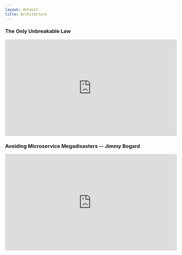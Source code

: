 ```yaml
---
layout: default
title: Architecture
---
```


### The Only Unbreakable Law

<iframe width="560" height="315" src="https://www.youtube-nocookie.com/embed/5IUj1EZwpJY" title="YouTube video player" frameborder="0" allow="accelerometer; autoplay; clipboard-write; encrypted-media; gyroscope; picture-in-picture; web-share" allowfullscreen></iframe>

### Avoiding Microservice Megadisasters -- Jimmy Bogard

<iframe width="560" height="315" src="https://www.youtube-nocookie.com/embed/gfh-VCTwMw8" title="YouTube video player" frameborder="0" allow="accelerometer; autoplay; clipboard-write; encrypted-media; gyroscope; picture-in-picture; web-share" allowfullscreen></iframe>
